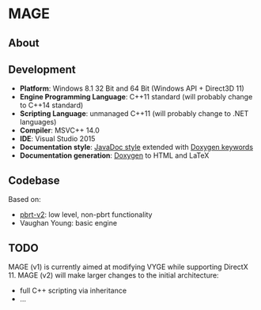 # MAGE

## About


## Development
* **Platform**: Windows 8.1 32 Bit and 64 Bit (Windows API + Direct3D 11)
* **Engine Programming Language**: C++11 standard (will probably change to C++14 standard)
* **Scripting Language**: unmanaged C++11 (will probably change to .NET languages)
* **Compiler**: MSVC++ 14.0
* **IDE**: Visual Studio 2015
* **Documentation style**: [JavaDoc style](http://www.stack.nl/~dimitri/doxygen/manual/docblocks.html) extended with [Doxygen keywords](https://www.stack.nl/~dimitri/doxygen/manual/commands.html)
* **Documentation generation**: [Doxygen](http://www.stack.nl/~dimitri/doxygen/index.html) to HTML and LaTeX

## Codebase
Based on:
* [pbrt-v2](https://github.com/mmp/pbrt-v2): low level, non-pbrt functionality
* Vaughan Young: basic engine

## TODO
MAGE (v1) is currently aimed at modifying VYGE while supporting DirectX 11.
MAGE (v2) will make larger changes to the initial architecture:
* full C++ scripting via inheritance
* ...

